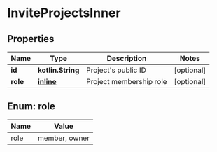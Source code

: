 
# InviteProjectsInner

## Properties
| Name | Type | Description | Notes |
| ------------ | ------------- | ------------- | ------------- |
| **id** | **kotlin.String** | Project&#39;s public ID |  [optional] |
| **role** | [**inline**](#Role) | Project membership role |  [optional] |


<a id="Role"></a>
## Enum: role
| Name | Value |
| ---- | ----- |
| role | member, owner |



